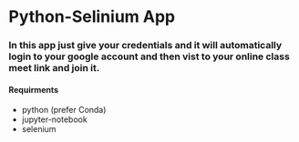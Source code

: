 # Python-Selinium App
### In this app just give your credentials and it will automatically login to your google account and then vist to your online class meet link and join it.
#### Requirments
  - python (prefer Conda)
  - jupyter-notebook
  - selenium
